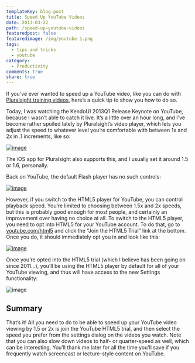 ```yaml
---
templateKey: blog-post
title: Speed Up YouTube Videos
date: 2013-03-22
path: /speed-up-youtube-videos
featuredpost: false
featuredimage: /img/youtube-1.png
tags:
  - tips and tricks
  - youtube
category:
  - Productivity
comments: true
share: true
---
```


If you’ve ever wanted to speed up a YouTube video, like you can do with [Pluralsight training videos](http://pluralsight.com/training/Authors/Details/steve-smith), here’s a quick tip to show you how to do so.

Today, I was watching the KendoUI 2013Q1 Release Keynote on YouTube, because I wasn’t able to catch it live. It’s a little over an hour long, and I’ve become rather spoiled lately by Pluralsight’s video player, which lets you adjust the speed to whatever level you’re comfortable with between 1x and 2x in .1 increments, like so:

[![image](/img/youtube-1.png "image")](http://pluralsight.com/training/Player?author=steve-smith&name=n-tier-apps-part1-m1&mode=live&clip=0&course=n-tier-apps-part1)

The iOS app for Pluralsight also supports this, and I usually set it around 1.5 or 1.6, personally.

Back on YouTube, the default Flash player has no such controls:

[![image](/img/youtube-2.png "image")](http://www.youtube.com/watch?v=b65u7ZihZiQ)

However, if you switch to the HTML5 player for YouTube, you can control playback speed. You’re limited to choosing between 1.5x and 2x speeds, but this is probably good enough for most people, and certainly an improvement over having no choice at all. To switch to the HTML5 player, you need to opt into HTML5 for your YouTube account. To do that, go to [youtube.com/html5](http://youtube.com/html5) and click the “Join the HTML5 Trial” link at the bottom. Once you do, it should immediately opt you in and look like this:

[![image](/img/youtube-3.png "image")](http://youtube.com/html5)

Once you’re opted into the HTML5 trial (which I believe has been going on since 2011…), you’ll be using the HTML5 player by default for all of your YouTube viewing, and thus will have access to the new Settings functionality:

![image](/img/youtube-4.png "image")

## Summary

That’s it! All you need to do to be able to speed up your YouTube video viewing by 1.5 or 2x is join the YouTube HTML5 trial, and then select the speed you prefer from the settings dialog on the videos you watch. Note that you can also slow down videos to half- or quarter-speed as well, which can be interesting. You’ll thank me later for all the time you’ll save if you frequently watch screencast or lecture-style content on YouTube.
